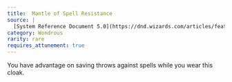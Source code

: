 ```yaml
---
title:  Mantle of Spell Resistance
source: |
  [System Reference Document 5.0](https://dnd.wizards.com/articles/features/systems-reference-document-srd)
category: Wondrous
rarity: rare
requires_attunement: true
---
```


You have advantage on saving throws against spells while you wear this cloak.
